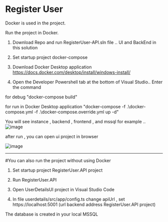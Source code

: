 # Register User

Docker is used in the project.

Run the project in Docker.

1) Download Repo and run RegisterUser-API.sln file ..  UI and BackEnd in this solution

2) Set startup project docker-compose

3) Download Docker Desktop application  https://docs.docker.com/desktop/install/windows-install/

4) Open the Developer Powershell tab at the bottom of Visual Studio.. Enter the command
 
 for debug
"docker-compose build"


for run in Docker Desktop application 
"docker-compose -f .\docker-compose.yml -f .\docker-compose.override.yml up -d"


You will see instance , backend , frontend , and mssql 
for example ..
![image](https://user-images.githubusercontent.com/46989769/229551315-5437592c-495d-41f1-97e9-59c57057d27b.png)


after run , you can open ui project in browser

![image](https://user-images.githubusercontent.com/46989769/229552051-55cc319a-e92f-4063-a1c7-00264cb0cc2e.png)

---------------------------------------------------------------

#You can also run the project without using Docker

1) Set startup project RegisterUser.API project

2) Run RegisterUser.API

3) Open UserDetailsUI  project in Visual Studio Code
 
4) In file userdetails/src/app/config.ts
   change apiUrl , set https://localhost:5001 (url backend address RegisterUser.API  project)
   
 The database is created in your local MSSQL
